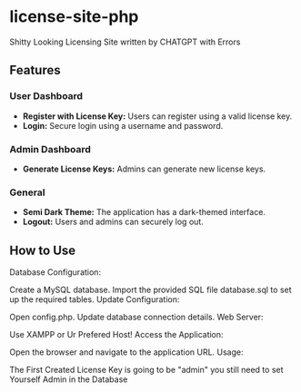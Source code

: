 # license-site-php
Shitty Looking Licensing Site written by CHATGPT with Errors


## Features

### User Dashboard
- **Register with License Key:** Users can register using a valid license key.
- **Login:** Secure login using a username and password.

### Admin Dashboard
- **Generate License Keys:** Admins can generate new license keys.

### General
- **Semi Dark Theme:** The application has a dark-themed interface.
- **Logout:** Users and admins can securely log out.

## How to Use
Database Configuration:

Create a MySQL database.
Import the provided SQL file database.sql to set up the required tables.
Update Configuration:

Open config.php.
Update database connection details.
Web Server:

Use XAMPP or Ur Prefered Host!
Access the Application:

Open the browser and navigate to the application URL.
Usage:

The First Created License Key is going to be "admin" you still need to set Yourself Admin in the Database
